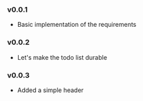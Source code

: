 ### v0.0.1

- Basic implementation of the requirements

### v0.0.2

- Let's make the todo list durable

### v0.0.3

- Added a simple header

